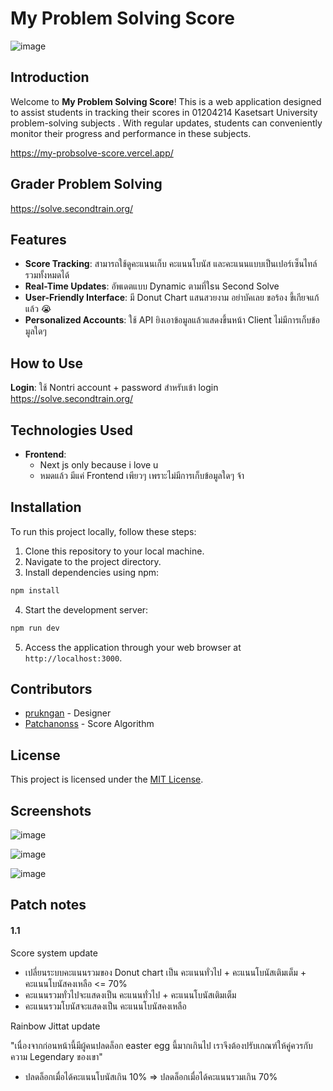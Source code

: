 # My Problem Solving Score

![image](https://github.com/inspirezuza/my-probsolve-score/assets/102022496/25c6a3f1-461e-485a-80fe-4f546684c4df)

## Introduction

Welcome to **My Problem Solving Score**! This is a web application designed to assist students in tracking their scores in 01204214 Kasetsart University problem-solving subjects . With regular updates, students can conveniently monitor their progress and performance in these subjects.

https://my-probsolve-score.vercel.app/

## Grader Problem Solving
https://solve.secondtrain.org/

## Features

- **Score Tracking**: สามารถใช้ดูคะแนนเก็บ คะแนนโบนัส และคะแนนแบบเป็นเปอร์เซ็นไทล์รวมทั้งหมดได้
- **Real-Time Updates**: อัพเดตแบบ Dynamic ตามที่ใsน Second Solve 
- **User-Friendly Interface**: มี Donut Chart แสนสวยงาม อย่าบัคเลย ขอร้อง ขี้เกียจแก้แล้ว 😭
- **Personalized Accounts**: ใช้ API ยิงเอาข้อมูลแล้วแสดงขึ้นหน้า Client ไม่มีการเก็บข้อมูลใดๆ

## How to Use

**Login**: ใช้ Nontri account + password สำหรับเข้า login https://solve.secondtrain.org/ 


## Technologies Used

- **Frontend**:
  - Next js only because i love u
  - หมดแล้ว มีแค่ Frontend เพียวๆ เพราะไม่มีการเก็บข้อมูลใดๆ จ้า

## Installation

To run this project locally, follow these steps:

1. Clone this repository to your local machine.
2. Navigate to the project directory.
3. Install dependencies using npm:

```bash
npm install
```

4. Start the development server:

```bash
npm run dev
```

5. Access the application through your web browser at `http://localhost:3000`.

## Contributors

- [prukngan](https://github.com/prukngan) - Designer
- [Patchanonss](https://github.com/Patchanonss) - Score Algorithm

## License

This project is licensed under the [MIT License](LICENSE).
## Screenshots

![image](https://github.com/inspirezuza/my-probsolve-score/assets/102022496/3327e462-b049-4ce4-9323-9ab8448a387b)

![image](https://github.com/inspirezuza/my-probsolve-score/assets/102022496/abaa7a5c-967b-40b0-8736-1c76ebf9f495)

![image](https://github.com/inspirezuza/my-probsolve-score/assets/102022496/29992541-d474-49eb-8900-d65174c9b7fb)

## Patch notes
#### 1.1

Score system update
- เปลี่ยนระบบคะแนนรวมของ Donut chart เป็น คะแนนทั่วไป + คะแนนโบนัสเติมเต็ม + คะแนนโบนัสคงเหลือ <= 70%
- คะแนนรวมทั่วไปจะแสดงเป็น คะแนนทั่วไป + คะแนนโบนัสเติมเต็ม
- คะแนนรวมโบนัสจะแสดงเป็น คะแนนโบนัสคงเหลือ

Rainbow Jittat update

"เนื่องจากก่อนหน้านี้มีผู้คนปลดล็อก easter egg นี้มากเกินไป เราจึงต้องปรับเกณฑ์ให้คู่ควรกับความ Legendary ของเขา"
- ปลดล็อกเมื่อได้คะแนนโบนัสเกิน 10% => ปลดล็อกเมื่อได้คะแนนรวมเกิน 70%

